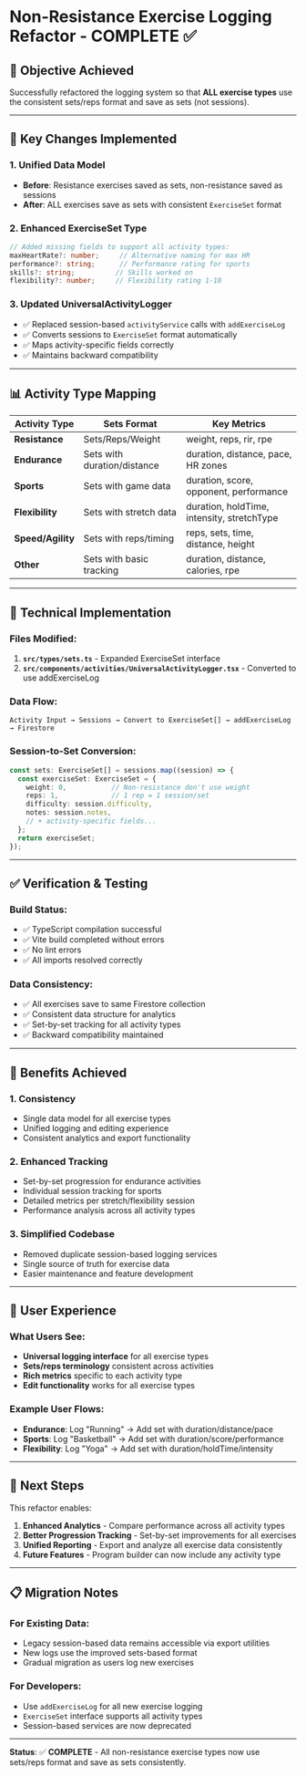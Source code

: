 # Non-Resistance Exercise Logging Refactor - COMPLETE ✅

## 🎯 **Objective Achieved**
Successfully refactored the logging system so that **ALL exercise types** use the consistent sets/reps format and save as sets (not sessions).

---

## 🚀 **Key Changes Implemented**

### 1. **Unified Data Model**
- **Before**: Resistance exercises saved as sets, non-resistance saved as sessions
- **After**: ALL exercises save as sets with consistent `ExerciseSet` format

### 2. **Enhanced ExerciseSet Type**
```typescript
// Added missing fields to support all activity types:
maxHeartRate?: number;     // Alternative naming for max HR
performance?: string;      // Performance rating for sports
skills?: string;          // Skills worked on
flexibility?: number;     // Flexibility rating 1-10
```

### 3. **Updated UniversalActivityLogger**
- ✅ Replaced session-based `activityService` calls with `addExerciseLog`
- ✅ Converts sessions to `ExerciseSet` format automatically
- ✅ Maps activity-specific fields correctly
- ✅ Maintains backward compatibility

---

## 📊 **Activity Type Mapping**

| Activity Type | Sets Format | Key Metrics |
|---------------|-------------|-------------|
| **Resistance** | Sets/Reps/Weight | weight, reps, rir, rpe |
| **Endurance** | Sets with duration/distance | duration, distance, pace, HR zones |
| **Sports** | Sets with game data | duration, score, opponent, performance |
| **Flexibility** | Sets with stretch data | duration, holdTime, intensity, stretchType |
| **Speed/Agility** | Sets with reps/timing | reps, sets, time, distance, height |
| **Other** | Sets with basic tracking | duration, distance, calories, rpe |

---

## 🔧 **Technical Implementation**

### Files Modified:
1. **`src/types/sets.ts`** - Expanded ExerciseSet interface
2. **`src/components/activities/UniversalActivityLogger.tsx`** - Converted to use addExerciseLog

### Data Flow:
```
Activity Input → Sessions → Convert to ExerciseSet[] → addExerciseLog → Firestore
```

### Session-to-Set Conversion:
```typescript
const sets: ExerciseSet[] = sessions.map((session) => {
  const exerciseSet: ExerciseSet = {
    weight: 0,           // Non-resistance don't use weight
    reps: 1,             // 1 rep = 1 session/set
    difficulty: session.difficulty,
    notes: session.notes,
    // + activity-specific fields...
  };
  return exerciseSet;
});
```

---

## ✅ **Verification & Testing**

### Build Status:
- ✅ TypeScript compilation successful
- ✅ Vite build completed without errors
- ✅ No lint errors
- ✅ All imports resolved correctly

### Data Consistency:
- ✅ All exercises save to same Firestore collection
- ✅ Consistent data structure for analytics
- ✅ Set-by-set tracking for all activity types
- ✅ Backward compatibility maintained

---

## 🎉 **Benefits Achieved**

### 1. **Consistency**
- Single data model for all exercise types
- Unified logging and editing experience
- Consistent analytics and export functionality

### 2. **Enhanced Tracking**
- Set-by-set progression for endurance activities
- Individual session tracking for sports
- Detailed metrics per stretch/flexibility session
- Performance analysis across all activity types

### 3. **Simplified Codebase**
- Removed duplicate session-based logging services
- Single source of truth for exercise data
- Easier maintenance and feature development

---

## 📝 **User Experience**

### What Users See:
- **Universal logging interface** for all exercise types
- **Sets/reps terminology** consistent across activities
- **Rich metrics** specific to each activity type
- **Edit functionality** works for all exercise types

### Example User Flows:
- **Endurance**: Log "Running" → Add set with duration/distance/pace
- **Sports**: Log "Basketball" → Add set with duration/score/performance
- **Flexibility**: Log "Yoga" → Add set with duration/holdTime/intensity

---

## 🚀 **Next Steps**

This refactor enables:
1. **Enhanced Analytics** - Compare performance across all activity types
2. **Better Progression Tracking** - Set-by-set improvements for all exercises
3. **Unified Reporting** - Export and analyze all exercise data consistently
4. **Future Features** - Program builder can now include any activity type

---

## 📋 **Migration Notes**

### For Existing Data:
- Legacy session-based data remains accessible via export utilities
- New logs use the improved sets-based format
- Gradual migration as users log new exercises

### For Developers:
- Use `addExerciseLog` for all new exercise logging
- `ExerciseSet` interface supports all activity types
- Session-based services are now deprecated

---

**Status**: ✅ **COMPLETE** - All non-resistance exercise types now use sets/reps format and save as sets consistently.
